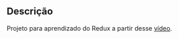 ## Descrição

Projeto para aprendizado do Redux a partir desse [vídeo](https://www.youtube.com/watch?v=zym1bkoGom4).